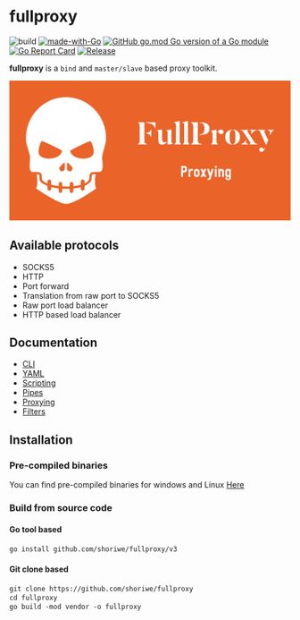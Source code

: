 # fullproxy

![build](https://img.shields.io/badge/build-passing-green)
[![made-with-Go](https://img.shields.io/badge/Made%20with-Go-1f425f.svg)](http://golang.org)
[![GitHub go.mod Go version of a Go module](https://img.shields.io/github/go-mod/go-version/gomods/athens.svg)](https://github.com/shoriwe/fullproxy)
[![Go Report Card](https://goreportcard.com/badge/github.com/shoriwe/fullproxy)](https://goreportcard.com/report/github.com/shoriwe/fullproxy)
[![Release](https://img.shields.io/github/release/shoriwe/fullproxy.svg?style=flat-square)](https://github.com/shoriwe/fullproxy/releases/latest)

**fullproxy** is a `bind` and `master/slave` based proxy toolkit.

![logo](logo/white_logo_color_background.jpg)


## Available protocols

- SOCKS5
- HTTP
- Port forward
- Translation from raw port to SOCKS5
- Raw port load balancer
- HTTP based load balancer

## Documentation

- [CLI](docs/cli.md)
- [YAML](docs/yaml.md)
- [Scripting](docs/scripting.md)
- [Pipes](docs/pipes.md)
- [Proxying](docs/proxy.md)
- [Filters](docs/filters.md)

## Installation

### Pre-compiled binaries

You can find pre-compiled binaries for windows and Linux [Here](https://github.com/shoriwe/fullproxy/releases)

### Build from source code

#### Go tool based

```shell
go install github.com/shoriwe/fullproxy/v3
```

#### Git clone based

```shell
git clone https://github.com/shoriwe/fullproxy
cd fullproxy
go build -mod vendor -o fullproxy
```
